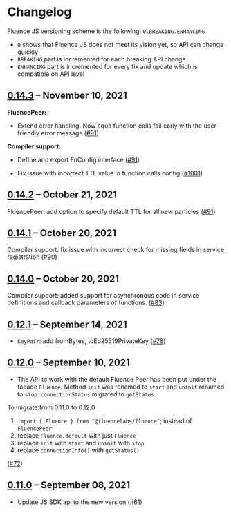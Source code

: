 # Changelog

Fluence JS versioning scheme is the following: `0.BREAKING.ENHANCING`

- `0` shows that Fluence JS does not meet its vision yet, so API can change quickly
- `BREAKING` part is incremented for each breaking API change
- `ENHANCING` part is incremented for every fix and update which is compatible on API level

## [0.14.3](https://github.com/fluencelabs/fluence-js/releases/tag/v0.14.3) – November 10, 2021

**FluencePeer:**

* Extend error handling. Now aqua function calls fail early with the user-friendly error message \([\#91](https://github.com/fluencelabs/fluence-js/pull/98)\)

**Compiler support:**

* Define and export FnConfig interface \([\#91](https://github.com/fluencelabs/fluence-js/pull/97)\)

* Fix issue with incorrect TTL value in function calls config \([\#1001](https://github.com/fluencelabs/fluence-js/pull/100)\)

## [0.14.2](https://github.com/fluencelabs/fluence-js/releases/tag/v0.14.2) – October 21, 2021

FluencePeer: add option to specify default TTL for all new particles \([\#91](https://github.com/fluencelabs/fluence-js/pull/91)\)

## [0.14.1](https://github.com/fluencelabs/fluence-js/releases/tag/v0.14.1) – October 20, 2021

Compiler support: fix issue with incorrect check for missing fields in service registration \([\#90](https://github.com/fluencelabs/fluence-js/pull/90)\)

## [0.14.0](https://github.com/fluencelabs/fluence-js/releases/tag/v0.14.0) – October 20, 2021

Compiler support: added support for asynchronous code in service definitions and callback parameters of functions. \([\#83](https://github.com/fluencelabs/fluence-js/pull/83)\)

## [0.12.1](https://github.com/fluencelabs/fluence-js/releases/tag/v0.12.1) – September 14, 2021

- `KeyPair`: add fromBytes, toEd25519PrivateKey \([\#78](https://github.com/fluencelabs/fluence-js/pull/78)\)

## [0.12.0](https://github.com/fluencelabs/fluence-js/releases/tag/v0.13.0) – September 10, 2021

- The API to work with the default Fluence Peer has been put under the facade `Fluence`. Method `init` was renamed to `start` and `uninit` renamed to `stop`. `connectionStatus` migrated to `getStatus`.

To migrate from 0.11.0 to 0.12.0

1. `import { Fluence } from "@fluencelabs/fluence"`; instead of `FluencePeer`
2. replace `Fluence.default` with just `Fluence`
3. replace `init` with `start` and `uninit` with `stop`
4. replace `connectionInfo()` with `getStatus()`

\([\#72](https://github.com/fluencelabs/fluence-js/pull/72)\)

## [0.11.0](https://github.com/fluencelabs/fluence-js/releases/tag/v0.11.0) – September 08, 2021

- Update JS SDK api to the new version \([\#61](https://github.com/fluencelabs/fluence-js/pull/61)\)
